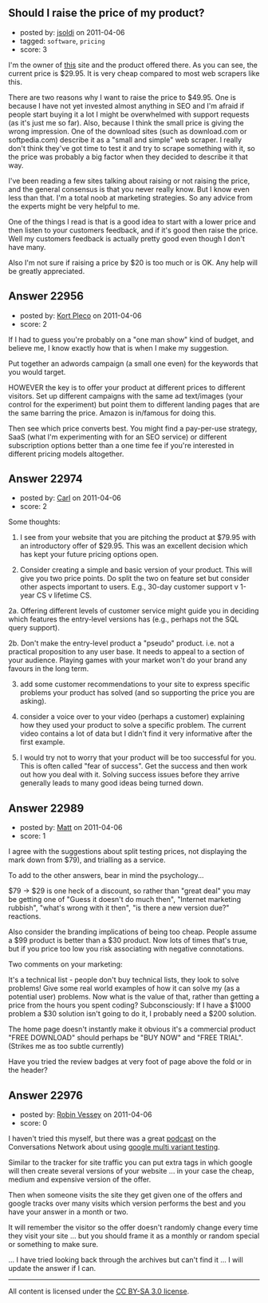 ## Should I raise the price of my product?

- posted by: [jsoldi](https://stackexchange.com/users/-1/8072-jsoldi) on 2011-04-06
- tagged: `software`, `pricing`
- score: 3

I'm the owner of [this][1] site and the product offered there. As you can see, the current price is $29.95. It is very cheap compared to most web scrapers like this. 

There are two reasons why I want to raise the price to $49.95. One is because I have not yet invested almost anything in SEO and I'm afraid if people start buying it a lot I might be overwhelmed with support requests (as it's just me so far). Also, because I think the small price is giving the wrong impression. One of the download sites (such as download.com or softpedia.com) describe it as a "small and simple" web scraper. I really don't think they've got time to test it and try to scrape something with it, so the price was probably a big factor when they decided to describe it that way.

I've been reading a few sites talking about raising or not raising the price, and the general consensus is that you never really know. But I know even less than that. I'm a total noob at marketing strategies. So any advice from the experts might be very helpful to me. 

One of the things I read is that is a good idea to start with a lower price and then listen to your customers feedback, and if it's good then raise the price. Well my customers feedback is actually pretty good even though I don't have many. 

Also I'm not sure if raising a price by $20 is too much or is OK. Any help will be greatly appreciated.



  [1]: http://www.heliumscraper.com/en/index.php?p=home


## Answer 22956

- posted by: [Kort Pleco](https://stackexchange.com/users/-1/7876-kort-pleco) on 2011-04-06
- score: 2

If I had to guess you're probably on a "one man show" kind of budget, and believe me, I know exactly how that is when I make my suggestion.

Put together an adwords campaign (a small one even) for the keywords that you would target. 

HOWEVER the key is to offer your product at different prices to different visitors. Set up different campaigns with the same ad text/images (your control for the experiment) but point them to different landing pages that are the same barring the price. Amazon is in/famous for doing this. 

Then see which price converts best. You might find a pay-per-use strategy, SaaS (what I'm experimenting with for an SEO service) or different subscription options better than a one time fee if you're interested in different pricing models altogether. 



## Answer 22974

- posted by: [Carl](https://stackexchange.com/users/-1/8248-carl) on 2011-04-06
- score: 2

Some thoughts:

1. I see from your website that you are pitching the product at $79.95 with an introductory offer of $29.95. This was an excellent decision which has kept your future pricing options open.

2. Consider creating a simple and basic version of your product. This will give you two price points. Do split the two on feature set but consider other aspects important to users. E.g., 30-day customer support v 1-year CS v lifetime CS.

2a. Offering different levels of customer service might guide you in deciding which features the entry-level versions has (e.g., perhaps not the SQL query support).

2b. Don't make the entry-level product a "pseudo" product. i.e. not a practical proposition to any user base. It needs to appeal to a section of your audience. Playing games with your market won't do your brand any favours in the long term.

3. add some customer recommendations to your site to express specific problems your product has solved (and so supporting the price you are asking).

4. consider a voice over to your video (perhaps a customer) explaining how they used your product to solve a specific problem. The current video contains a lot of data but I didn't find it very informative after the first example.

5. I would try not to worry that your product will be too successful for you. This is often called "fear of success". Get the success and then work out how you deal with it. Solving success issues before they arrive generally leads to many good ideas being turned down.


## Answer 22989

- posted by: [Matt](https://stackexchange.com/users/-1/8784-matt) on 2011-04-06
- score: 1

I agree with the suggestions about split testing prices, not displaying the mark down from $79), and trialling as a service.

To add to the other answers, bear in mind the psychology...

$79 -> $29 is one heck of a discount, so rather than "great deal" you may be getting one of "Guess it doesn't do much then", "Internet marketing rubbish", "what's wrong with it then", "is there a new version due?" reactions.

Also consider the branding implications of being too cheap. People assume a $99 product is better than a $30 product.  Now lots of times that's true, but if you price too low you risk associating with negative connotations.

Two comments on your marketing:

It's a technical list - people don't buy technical lists, they look to solve problems!  Give some real world examples of how it can solve my (as a potential user) problems.  Now what is the value of that, rather than getting a price from the hours you spent coding?  Subconsciously: If I have a $1000 problem a $30 solution isn't going to do it, I probably need a $200 solution.

The home page doesn't instantly make it obvious it's a commercial product "FREE DOWNLOAD" should perhaps be "BUY NOW" and "FREE TRIAL".  (Strikes me as too subtle currently)

Have you tried the review badges at very foot of page above the fold or in the header?


## Answer 22976

- posted by: [Robin Vessey](https://stackexchange.com/users/-1/984-robin-vessey) on 2011-04-06
- score: 0

<p>I haven't tried this myself, but there was a great <a href="http://chi.conversationsnetwork.org/shows/detail4399.html" rel="nofollow">podcast</a> on the Conversations Network about using <a href="https://www.google.com/accounts/ServiceLogin?service=websiteoptimizer&amp;continue=http://www.google.com/analytics/siteopt/?hl=en&amp;hl=en" rel="nofollow">google multi variant testing</a>.</p>

<p>Similar to the tracker for site traffic you can put extra tags in which google will then create several versions of your website ... in your case the cheap, medium and expensive version of the offer. </p>

<p>Then when someone visits the site they get given one of the offers and google tracks over many visits which version performs the best and you have your answer in a month or two.</p>

<p>It will remember the visitor so the offer doesn't randomly change every time they visit your site ... but you should frame it as a monthly or random special or something to make sure.</p>

<p>... I have tried looking back through the archives but can't find it ... I will update the answer if I can.</p>




---

All content is licensed under the [CC BY-SA 3.0 license](https://creativecommons.org/licenses/by-sa/3.0/).
